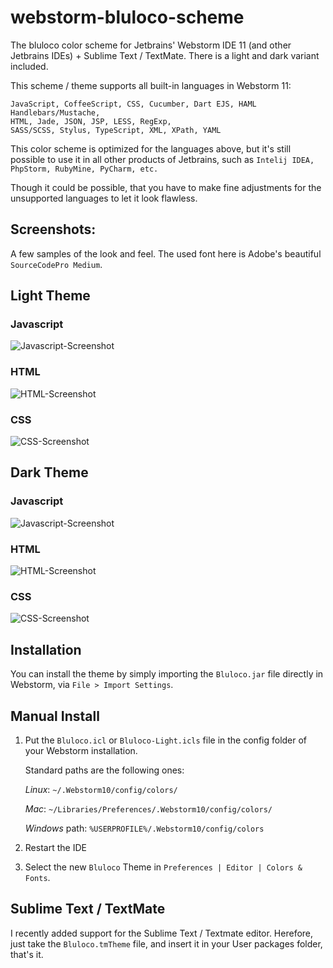 webstorm-bluloco-scheme
=======================

The bluloco color scheme for Jetbrains' Webstorm IDE 11 (and other Jetbrains IDEs) + Sublime Text / TextMate.
There is a light and dark variant included.

This scheme / theme supports all built-in languages in Webstorm 11:

```
JavaScript, CoffeeScript, CSS, Cucumber, Dart EJS, HAML Handlebars/Mustache,
HTML, Jade, JSON, JSP, LESS, RegExp,
SASS/SCSS, Stylus, TypeScript, XML, XPath, YAML
```

This color scheme is optimized for the languages above, but it's still possible to use it in all other products of Jetbrains, such as `Intelij IDEA, PhpStorm, RubyMine, PyCharm, etc.`

Though it could be possible, that you have to make fine adjustments for the unsupported languages to let it look flawless.

## Screenshots:

A few samples of the look and feel.
The used font here is Adobe's beautiful `SourceCodePro Medium`.

## Light Theme

### Javascript

![Javascript-Screenshot](https://github.com/uloco/webstorm-bluloco-scheme/blob/master/Pictures/js-light.png)

### HTML

![HTML-Screenshot](https://github.com/uloco/webstorm-bluloco-scheme/blob/master/Pictures/html-light.png)

### CSS

![CSS-Screenshot](https://github.com/uloco/webstorm-bluloco-scheme/blob/master/Pictures/css-light.png)

## Dark Theme

### Javascript

![Javascript-Screenshot](https://github.com/uloco/webstorm-bluloco-scheme/blob/master/Pictures/js.png)

### HTML

![HTML-Screenshot](https://github.com/uloco/webstorm-bluloco-scheme/blob/master/Pictures/html.png)

### CSS

![CSS-Screenshot](https://github.com/uloco/webstorm-bluloco-scheme/blob/master/Pictures/css.png)


## Installation

You can install the theme by simply importing the `Bluloco.jar` file directly in Webstorm, via `File > Import Settings`.

## Manual Install

1.  Put the `Bluloco.icl` or `Bluloco-Light.icls` file in the config folder of your Webstorm installation.

    Standard paths are the following ones:

    _Linux_:  `~/.Webstorm10/config/colors/`

    _Mac_:    `~/Libraries/Preferences/.Webstorm10/config/colors/`

    _Windows_ path: `%USERPROFILE%/.Webstorm10/config/colors`

2. Restart the IDE
3. Select the new `Bluloco` Theme in `Preferences | Editor | Colors & Fonts`.


## Sublime Text / TextMate
I recently added support for the Sublime Text / Textmate editor.
Herefore, just take the `Bluloco.tmTheme` file, and insert it in your User packages folder, that's it.
